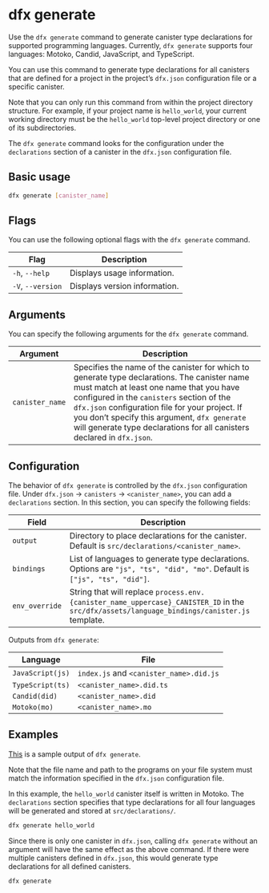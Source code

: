# dfx generate

Use the `dfx generate` command to generate canister type declarations for supported programming languages. Currently, `dfx generate` supports four languages: Motoko, Candid, JavaScript, and TypeScript.

You can use this command to generate type declarations for all canisters that are defined for a project in the project’s `dfx.json` configuration file or a specific canister.

Note that you can only run this command from within the project directory structure. For example, if your project name is `hello_world`, your current working directory must be the `hello_world` top-level project directory or one of its subdirectories.

The `dfx generate` command looks for the configuration under the `declarations` section of a canister in the `dfx.json` configuration file.

## Basic usage

``` bash
dfx generate [canister_name]
```

## Flags

You can use the following optional flags with the `dfx generate` command.

| Flag              | Description                   |
|-------------------|-------------------------------|
| `-h`, `--help`    | Displays usage information.   |
| `-V`, `--version` | Displays version information. |

## Arguments

You can specify the following arguments for the `dfx generate` command.

| Argument        | Description                                                                                                                                                                                                                                                                                                                                                        |
|-----------------|--------------------------------------------------------------------------------------------------------------------------------------------------------------------------------------------------------------------------------------------------------------------------------------------------------------------------------------------------------------------|
| `canister_name` | Specifies the name of the canister for which to generate type declarations. The canister name must match at least one name that you have configured in the `canisters` section of the `dfx.json` configuration file for your project. If you don’t specify this argument, `dfx generate` will generate type declarations for all canisters declared in `dfx.json`. |

## Configuration

The behavior of `dfx generate` is controlled by the `dfx.json` configuration file. Under `dfx.json` → `canisters` → `<canister_name>`, you can add a `declarations` section. In this section, you can specify the following fields:

| Field          | Description                                                                                                                                  |
|----------------|----------------------------------------------------------------------------------------------------------------------------------------------|
| `output`       | Directory to place declarations for the canister. Default is `src/declarations/<canister_name>`.                                             |
| `bindings`     | List of languages to generate type declarations. Options are `"js", "ts", "did", "mo"`. Default is `["js", "ts", "did"]`.                    |
| `env_override` | String that will replace `process.env.{canister_name_uppercase}_CANISTER_ID` in the `src/dfx/assets/language_bindings/canister.js` template. |

Outputs from `dfx generate`:

| Language         | File                                    |
|------------------|-----------------------------------------|
| `JavaScript(js)` | `index.js` and `<canister_name>.did.js` |
| `TypeScript(ts)` | `<canister_name>.did.ts`                |
| `Candid(did)`    | `<canister_name>.did`                   |
| `Motoko(mo)`     | `<canister_name>.mo`                    |

## Examples

[This](../_attachments/sample-generate-dfx.json) is a sample output of `dfx generate`.

Note that the file name and path to the programs on your file system must match the information specified in the `dfx.json` configuration file.

In this example, the `hello_world` canister itself is written in Motoko. The `declarations` section specifies that type declarations for all four languages will be generated and stored at `src/declarations/`.

``` bash
dfx generate hello_world
```

Since there is only one canister in `dfx.json`, calling `dfx generate` without an argument will have the same effect as the above command. If there were multiple canisters defined in `dfx.json`, this would generate type declarations for all defined canisters.

``` bash
dfx generate
```
